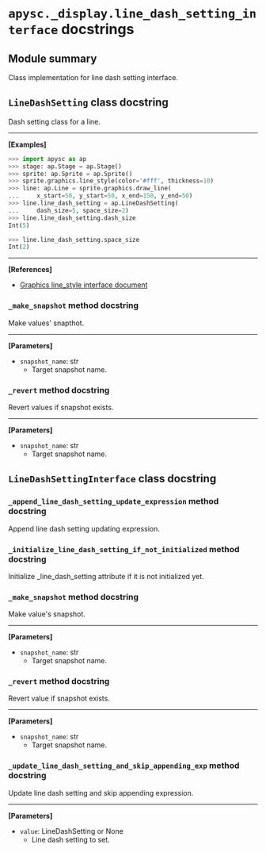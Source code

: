 # `apysc._display.line_dash_setting_interface` docstrings

## Module summary

Class implementation for line dash setting interface.

## `LineDashSetting` class docstring

Dash setting class for a line.<hr>

**[Examples]**

```py
>>> import apysc as ap
>>> stage: ap.Stage = ap.Stage()
>>> sprite: ap.Sprite = ap.Sprite()
>>> sprite.graphics.line_style(color='#fff', thickness=10)
>>> line: ap.Line = sprite.graphics.draw_line(
...     x_start=50, y_start=50, x_end=150, y_end=50)
>>> line.line_dash_setting = ap.LineDashSetting(
...     dash_size=5, space_size=2)
>>> line.line_dash_setting.dash_size
Int(5)

>>> line.line_dash_setting.space_size
Int(2)
```

<hr>

**[References]**

- [Graphics line_style interface document](https://simon-ritchie.github.io/apysc/graphics_line_style.html)

### `_make_snapshot` method docstring

Make values' snapthot.<hr>

**[Parameters]**

- `snapshot_name`: str
  - Target snapshot name.

### `_revert` method docstring

Revert values if snapshot exists.<hr>

**[Parameters]**

- `snapshot_name`: str
  - Target snapshot name.

## `LineDashSettingInterface` class docstring

### `_append_line_dash_setting_update_expression` method docstring

Append line dash setting updating expression.

### `_initialize_line_dash_setting_if_not_initialized` method docstring

Initialize _line_dash_setting attribute if it is not initialized yet.

### `_make_snapshot` method docstring

Make value's snapshot.<hr>

**[Parameters]**

- `snapshot_name`: str
  - Target snapshot name.

### `_revert` method docstring

Revert value if snapshot exists.<hr>

**[Parameters]**

- `snapshot_name`: str
  - Target snapshot name.

### `_update_line_dash_setting_and_skip_appending_exp` method docstring

Update line dash setting and skip appending expression.<hr>

**[Parameters]**

- `value`: LineDashSetting or None
  - Line dash setting to set.